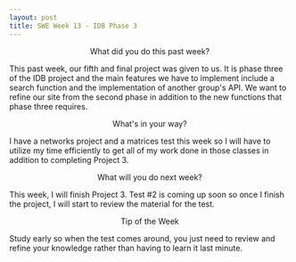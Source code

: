 ```yaml
---
layout: post
title: SWE Week 13 - IDB Phase 3
---
```


<p align="center"> What did you do this past week? </p>
This past week, our fifth and final project was given to us. It is phase three of the IDB project and the main features we have to implement include a search function and the implementation of another group's API. We want to refine our site from the second phase in addition to the new functions that phase three requires. 

<p align="center"> What's in your way? </p>
I have a networks project and a matrices test this week so I will have to utilize my time efficiently to get all of my work done in those classes in addition to completing Project 3. 

<p align="center"> What will you do next week? </p>
This week, I will finish Project 3. Test #2 is coming up soon so once I finish the project, I will start to review the material for the test.

<p align="center"> Tip of the Week </p>
Study early so when the test comes around, you just need to review and refine your knowledge rather than having to learn it last minute.
